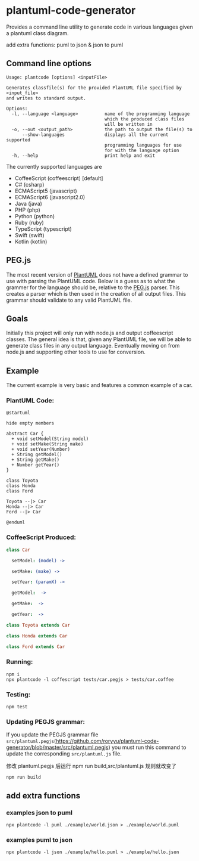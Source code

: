 # plantuml-code-generator

Provides a command line utility to generate code in various languages given a plantuml class diagram.

add extra functions: puml to json & json to puml

## Command line options

```shell
Usage: plantcode [options] <inputFile>

Generates classfile(s) for the provided PlantUML file specified by <input_file>
and writes to standard output.

Options:
  -l, --language <language>          name of the programming language
                                     which the produced class files
                                     will be written in
  -o, --out <output_path>            the path to output the file(s) to
      --show-languages               displays all the current supported
                                     programming languages for use
                                     for with the language option
  -h, --help                         print help and exit
```

The currently supported languages are

- CoffeeScript (coffeescript) [default]
- C# (csharp)
- ECMAScript5 (javascript)
- ECMAScript6 (javascript2.0)
- Java (java)
- PHP (php)
- Python (python)
- Ruby (ruby)
- TypeScript (typescript)
- Swift (swift)
- Kotlin (kotlin)

## PEG.js

The most recent version of [PlantUML](http://plantuml.sourceforge.net/) does not have a defined grammar to use with
parsing the PlantUML code. Below is a guess as to what the grammer for
the language should be, relative to the [PEG.js](https://github.com/dmajda/pegjs) parser. This creates
a parser which is then used in the creation of all output files. This grammar should validate to any valid PlantUML file.

## Goals

Initially this project will only run with node.js and output coffeescript classes.
The general idea is that, given any PlantUML file, we will be able
to generate class files in any output language. Eventually moving on from node.js and supporting
other tools to use for conversion.

## Example

The current example is very basic and features a common example of a car.

### PlantUML Code:

```
@startuml

hide empty members

abstract Car {
  + void setModel(String model)
  + void setMake(String make)
  + void setYear(Number)
  + String getModel()
  + String getMake()
  + Number getYear()
}

class Toyota
class Honda
class Ford

Toyota --|> Car
Honda --|> Car
Ford --|> Car

@enduml
```

### CoffeeScript Produced:

```coffeescript
class Car

  setModel: (model) ->

  setMake: (make) ->

  setYear: (paramX) ->

  getModel:  ->

  getMake:  ->

  getYear:  ->

class Toyota extends Car

class Honda extends Car

class Ford extends Car
```

### Running:

```
npm i
npx plantcode -l coffescript tests/car.pegjs > tests/car.coffee
```

### Testing:

```
npm test
```

### Updating PEGJS grammar:

If you update the PEGJS grammar file `src/plantuml.pegjs`(https://github.com/roryyu/plantuml-code-generator/blob/master/src/plantuml.pegjs) you must run this command to update the corresponding
`src/plantuml.js` file.

修改 plantuml.pegjs 后运行 npm run build,src/plantuml.js 规则就改变了

```
npm run build
```

## add extra functions

### examples json to puml

```shell
npx plantcode -l puml ./example/world.json > ./example/world.puml
```

### examples puml to json

```shell
npx plantcode -l json ./example/hello.puml > ./example/hello.json
```
